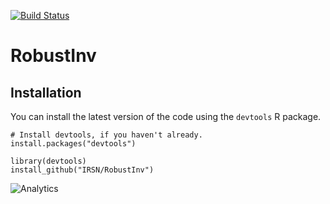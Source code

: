 
[![Build Status](https://travis-ci.org/IRSN/RobustInv.png)](https://travis-ci.org/IRSN/RobustInv)

# RobustInv

Installation
------------

You can install the latest version of the code using the `devtools` R package.

```
# Install devtools, if you haven't already.
install.packages("devtools")

library(devtools)
install_github("IRSN/RobustInv")
```

![Analytics](https://ga-beacon.appspot.com/UA-109580-20/RobustInv)
